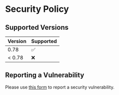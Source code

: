 # Security Policy

## Supported Versions

| Version | Supported          |
|---------| ------------------ |
| 0.78    | :white_check_mark: |
| < 0.78  | :x:                |

## Reporting a Vulnerability

Please use [this form](https://github.com/vacanza/holidays/security/advisories/new) to report a security vulnerability.
